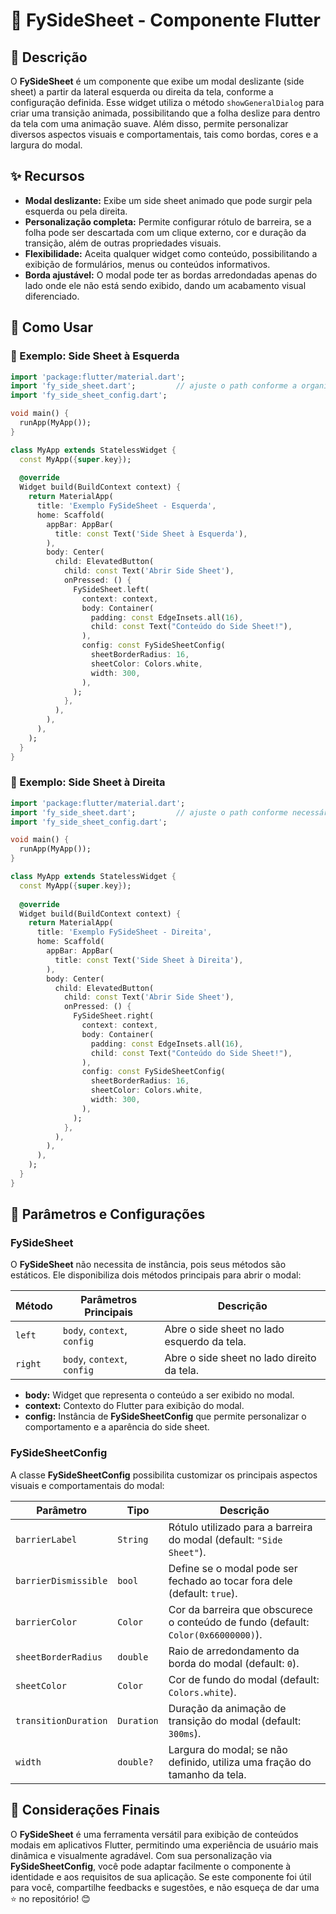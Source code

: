 # 📌 FySideSheet - Componente Flutter

## 📖 Descrição

O **FySideSheet** é um componente que exibe um modal deslizante (side sheet) a partir da lateral esquerda ou direita da tela, conforme a configuração definida. Esse widget utiliza o método `showGeneralDialog` para criar uma transição animada, possibilitando que a folha deslize para dentro da tela com uma animação suave. Além disso, permite personalizar diversos aspectos visuais e comportamentais, tais como bordas, cores e a largura do modal.

## ✨ Recursos

- **Modal deslizante:** Exibe um side sheet animado que pode surgir pela esquerda ou pela direita.
- **Personalização completa:** Permite configurar rótulo de barreira, se a folha pode ser descartada com um clique externo, cor e duração da transição, além de outras propriedades visuais.
- **Flexibilidade:** Aceita qualquer widget como conteúdo, possibilitando a exibição de formulários, menus ou conteúdos informativos.
- **Borda ajustável:** O modal pode ter as bordas arredondadas apenas do lado onde ele não está sendo exibido, dando um acabamento visual diferenciado.

## 🚀 Como Usar

### 📌 Exemplo: Side Sheet à Esquerda

```dart
import 'package:flutter/material.dart';
import 'fy_side_sheet.dart';         // ajuste o path conforme a organização dos seus arquivos
import 'fy_side_sheet_config.dart';

void main() {
  runApp(MyApp());
}

class MyApp extends StatelessWidget {
  const MyApp({super.key});
  
  @override
  Widget build(BuildContext context) {
    return MaterialApp(
      title: 'Exemplo FySideSheet - Esquerda',
      home: Scaffold(
        appBar: AppBar(
          title: const Text('Side Sheet à Esquerda'),
        ),
        body: Center(
          child: ElevatedButton(
            child: const Text('Abrir Side Sheet'),
            onPressed: () {
              FySideSheet.left(
                context: context,
                body: Container(
                  padding: const EdgeInsets.all(16),
                  child: const Text("Conteúdo do Side Sheet!"),
                ),
                config: const FySideSheetConfig(
                  sheetBorderRadius: 16,
                  sheetColor: Colors.white,
                  width: 300,
                ),
              );
            },
          ),
        ),
      ),
    );
  }
}
```

### 📌 Exemplo: Side Sheet à Direita

```dart
import 'package:flutter/material.dart';
import 'fy_side_sheet.dart';         // ajuste o path conforme necessário
import 'fy_side_sheet_config.dart';

void main() {
  runApp(MyApp());
}

class MyApp extends StatelessWidget {
  const MyApp({super.key});
  
  @override
  Widget build(BuildContext context) {
    return MaterialApp(
      title: 'Exemplo FySideSheet - Direita',
      home: Scaffold(
        appBar: AppBar(
          title: const Text('Side Sheet à Direita'),
        ),
        body: Center(
          child: ElevatedButton(
            child: const Text('Abrir Side Sheet'),
            onPressed: () {
              FySideSheet.right(
                context: context,
                body: Container(
                  padding: const EdgeInsets.all(16),
                  child: const Text("Conteúdo do Side Sheet!"),
                ),
                config: const FySideSheetConfig(
                  sheetBorderRadius: 16,
                  sheetColor: Colors.white,
                  width: 300,
                ),
              );
            },
          ),
        ),
      ),
    );
  }
}
```

## 🔧 Parâmetros e Configurações

### FySideSheet

O **FySideSheet** não necessita de instância, pois seus métodos são estáticos. Ele disponibiliza dois métodos principais para abrir o modal:

| Método  | Parâmetros Principais       | Descrição                                   |
| ------- | --------------------------- | ------------------------------------------- |
| `left`  | `body`, `context`, `config` | Abre o side sheet no lado esquerdo da tela. |
| `right` | `body`, `context`, `config` | Abre o side sheet no lado direito da tela.  |

- **body:** Widget que representa o conteúdo a ser exibido no modal.
- **context:** Contexto do Flutter para exibição do modal.
- **config:** Instância de **FySideSheetConfig** que permite personalizar o comportamento e a aparência do side sheet.

### FySideSheetConfig

A classe **FySideSheetConfig** possibilita customizar os principais aspectos visuais e comportamentais do modal:

| Parâmetro            | Tipo       | Descrição                                                                         |
| -------------------- | ---------- | --------------------------------------------------------------------------------- |
| `barrierLabel`       | `String`   | Rótulo utilizado para a barreira do modal (default: `"Side Sheet"`).              |
| `barrierDismissible` | `bool`     | Define se o modal pode ser fechado ao tocar fora dele (default: `true`).          |
| `barrierColor`       | `Color`    | Cor da barreira que obscurece o conteúdo de fundo (default: `Color(0x66000000)`). |
| `sheetBorderRadius`  | `double`   | Raio de arredondamento da borda do modal (default: `0`).                          |
| `sheetColor`         | `Color`    | Cor de fundo do modal (default: `Colors.white`).                                  |
| `transitionDuration` | `Duration` | Duração da animação de transição do modal (default: `300ms`).                     |
| `width`              | `double?`  | Largura do modal; se não definido, utiliza uma fração do tamanho da tela.         |

## 📌 Considerações Finais

O **FySideSheet** é uma ferramenta versátil para exibição de conteúdos modais em aplicativos Flutter, permitindo uma experiência de usuário mais dinâmica e visualmente agradável. Com sua personalização via **FySideSheetConfig**, você pode adaptar facilmente o componente à identidade e aos requisitos de sua aplicação. Se este componente foi útil para você, compartilhe feedbacks e sugestões, e não esqueça de dar uma ⭐ no repositório! 😊
